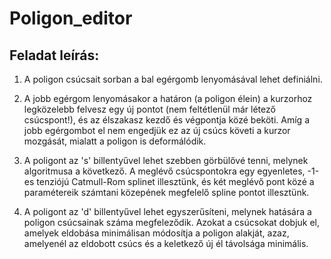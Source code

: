 # Poligon_editor

## Feladat leírás:

1. A poligon csúcsait sorban a bal egérgomb lenyomásával lehet definiálni.

2. A jobb egérgom lenyomásakor a határon (a poligon élein) a kurzorhoz legközelebb felvesz egy új pontot (nem feltétlenül már létező csúcspont!), és az élszakasz kezdő és végpontja közé beköti. Amíg a jobb egérgombot el nem engedjük ez az új csúcs követi a kurzor mozgását, mialatt a poligon is deformálódik.

3. A poligont az 's' billentyűvel lehet szebben görbülővé tenni, melynek algoritmusa a következő. A meglévő csúcspontokra egy egyenletes, -1-es tenziójú Catmull-Rom splinet illesztünk, és két meglévő pont közé a paramétereik számtani közepének megfelelő spline pontot illesztünk.

4. A poligont az 'd' billentyűvel lehet egyszerűsíteni, melynek hatására a poligon csúcsainak száma megfeleződik. Azokat a csúcsokat dobjuk el, amelyek eldobása minimálisan módosítja a poligon alakját, azaz, amelyenél az eldobott csúcs és a keletkező új él távolsága minimális.
